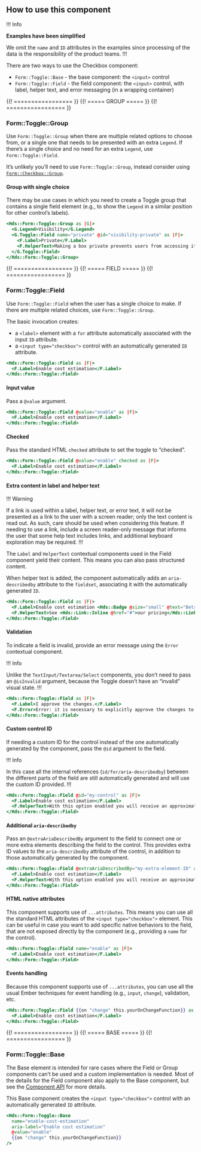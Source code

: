 ## How to use this component

!!! Info

**Examples have been simplified**

We omit the `name` and `ID` attributes in the examples since processing of the data is the responsibility of the product teams.
!!!

There are two ways to use the Checkbox component:

- `Form::Toggle::Base` - the base component: the `<input>` control
- `Form::Toggle::Field` - the field component: the `<input>` control, with label, helper text, and error messaging (in a wrapping container)

{{! ================= }} {{! ===== GROUP ===== }} {{! ================= }}

### Form::Toggle::Group

Use `Form::Toggle::Group` when there are multiple related options to choose from, or a single one that needs to be presented with an extra `Legend`. If there’s a single choice and no need for an extra `Legend`, use `Form::Toggle::Field`.

It’s unlikely you’ll need to use `Form::Toggle::Group`, instead consider using [`Form::Checkbox::Group`](/components/form/checkbox). 

#### Group with single choice

There may be use cases in which you need to create a Toggle group that contains a single field element (e.g., to show the `Legend` in a similar position for other control’s labels). 

```handlebars
<Hds::Form::Toggle::Group as |G|>
  <G.Legend>Visibility</G.Legend>
  <G.Toggle::Field name="private" @id="visibility-private" as |F|>
    <F.Label>Private</F.Label>
    <F.HelperText>Making a box private prevents users from accessing it unless given permission.</F.HelperText>
  </G.Toggle::Field>
</Hds::Form::Toggle::Group>
```

{{! ================= }} {{! ===== FIELD ===== }} {{! ================= }}

### Form::Toggle::Field

Use `Form::Toggle::Field` when the user has a single choice to make. If there are multiple related choices, use `Form::Toggle::Group`.

The basic invocation creates:

- a `<label>` element with a `for` attribute automatically associated with the input `ID` attribute.
- a `<input type="checkbox">` control with an automatically generated `ID` attribute.

```handlebars
<Hds::Form::Toggle::Field as |F|>
  <F.Label>Enable cost estimation</F.Label>
</Hds::Form::Toggle::Field>
```

#### Input value

Pass a `@value` argument.

```handlebars
<Hds::Form::Toggle::Field @value="enable" as |F|>
  <F.Label>Enable cost estimation</F.Label>
</Hds::Form::Toggle::Field>
```

#### Checked

Pass the standard HTML `checked` attribute to set the toggle to “checked”.

```handlebars
<Hds::Form::Toggle::Field @value="enable" checked as |F|>
  <F.Label>Enable cost estimation</F.Label>
</Hds::Form::Toggle::Field>
```

#### Extra content in label and helper text

!!! Warning

If a link is used within a label, helper text, or error text, it will not be presented as a link to the user with a screen reader; only the text content is read out. As such, care should be used when considering this feature. If needing to use a link, include a screen reader-only message that informs the user that some help text includes links, and additional keyboard exploration may be required.
!!!

The `Label` and `HelperText` contextual components used in the Field component yield their content. This means you can also pass structured content.

When helper text is added, the component automatically adds an `aria-describedby` attribute to the `fieldset`, associating it with the automatically generated `ID`.

```handlebars
<Hds::Form::Toggle::Field as |F|>
  <F.Label>Enable cost estimation <Hds::Badge @size="small" @text="Beta" @color="highlight" /></F.Label>
  <F.HelperText>See <Hds::Link::Inline @href="#">our pricing</Hds::Link::Inline> for more information.</F.HelperText>
</Hds::Form::Toggle::Field>
```

#### Validation

To indicate a field is invalid, provide an error message using the `Error` contextual component.

!!! Info

Unlike the `TextInput/Textarea/Select` components, you don’t need to pass an `@isInvalid` argument, because the Toggle doesn’t have an “invalid” visual state.
!!!

```handlebars
<Hds::Form::Toggle::Field as |F|>
  <F.Label>I approve the changes.</F.Label>
  <F.Error>Error: it is necessary to explicitly approve the changes to continue.</F.Error>
</Hds::Form::Toggle::Field>
```

#### Custom control ID

If needing a custom ID for the control instead of the one automatically generated by the component, pass the `@id` argument to the field.

!!! Info

In this case all the internal references (`id/for/aria-describedby`) between the different parts of the field are still automatically generated and will use the custom ID provided.
!!!

```handlebars
<Hds::Form::Toggle::Field @id="my-control" as |F|>
  <F.Label>Enable cost estimation</F.Label>
  <F.HelperText>With this option enabled you will receive an approximate cost estimation.</F.HelperText>
</Hds::Form::Toggle::Field>
```

#### Additional `aria-describedby`

Pass an `@extraAriaDescribedBy` argument to the field to connect one or more extra elements describing the field to the control. This provides extra ID values to the `aria-describedby` attribute of the control, in addition to those automatically generated by the component.

```handlebars
<Hds::Form::Toggle::Field @extraAriaDescribedBy="my-extra-element-ID" as |F|>
  <F.Label>Enable cost estimation</F.Label>
  <F.HelperText>With this option enabled you will receive an approximate cost estimation.</F.HelperText>
</Hds::Form::Toggle::Field>
```

#### HTML native attributes

This component supports use of `...attributes`. This means you can use all the standard HTML attributes of the `<input type="checkbox">` element. This can be useful in case you want to add specific native behaviors to the field, that are not exposed directly by the component (e.g., providing a `name` for the control).

```handlebars
<Hds::Form::Toggle::Field name="enable" as |F|>
  <F.Label>Enable cost estimation</F.Label>
</Hds::Form::Toggle::Field>
```

#### Events handling

Because this component supports use of `...attributes`, you can use all the usual Ember techniques for event handling (e.g., `input`, `change`), validation, etc. 

```handlebars
<Hds::Form::Toggle::Field {{on "change" this.yourOnChangeFunction}} as |F|>
  <F.Label>Enable cost estimation</F.Label>
</Hds::Form::Toggle::Field>
```

{{! ================= }} {{! ===== BASE ===== }} {{! ================= }}

### Form::Toggle::Base

The Base element is intended for rare cases where the Field or Group components can’t be used and a custom implementation is needed. Most of the details for the Field component also apply to the Base component, but see the [Component API](#component-api) for more details.

This Base component creates the `<input type="checkbox">` control with an automatically generated `ID` attribute.

```handlebars
<Hds::Form::Toggle::Base
  name="enable-cost-estimation"
  aria-label="Enable cost estimation"
  @value="enable"
  {{on "change" this.yourOnChangeFunction}}
/>
```
